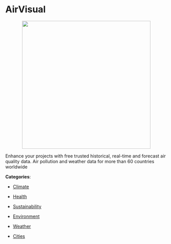 # AirVisual
<p align="center">
    <img width="400" src="https://raw.githubusercontent.com/apis-list/apis-list/apis/airvisual/logo_256x256.png" />
</p>

Enhance your projects with free trusted historical, real-time and forecast air quality data. Air pollution and weather data for more than 60 countries worldwide



**Categories**:

- [Climate](https://github.com/apis-list/apis-list#climate)

- [Health](https://github.com/apis-list/apis-list#health)

- [Sustainability](https://github.com/apis-list/apis-list#sustainability)

- [Environment](https://github.com/apis-list/apis-list#environment)

- [Weather](https://github.com/apis-list/apis-list#weather)

- [Cities](https://github.com/apis-list/apis-list#cities)



